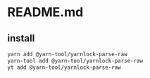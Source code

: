 # README.md

    

## install

```bash
yarn add @yarn-tool/yarnlock-parse-raw
yarn-tool add @yarn-tool/yarnlock-parse-raw
yt add @yarn-tool/yarnlock-parse-raw
```


